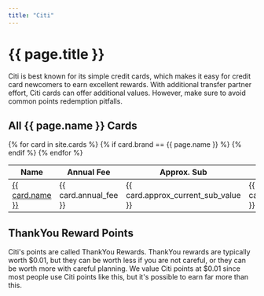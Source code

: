 ```yaml
---
title: "Citi"
---
```


<h1>{{ page.title }}</h1>

Citi is best known for its simple credit cards, which makes it easy for credit card newcomers to earn excellent rewards. With additional transfer partner effort, Citi cards can offer additional values. However, make sure to avoid common points redemption pitfalls.

## All {{ page.name }} Cards

<!-- Load the necessary styles and scripts for DataTables -->
<link rel="stylesheet" type="text/css" href="https://cdn.datatables.net/1.13.2/css/jquery.dataTables.css">
<script type="text/javascript" charset="utf8" src="https://code.jquery.com/jquery-3.6.3.min.js"></script>
<script type="text/javascript" charset="utf8" src="https://cdn.datatables.net/1.13.2/js/jquery.dataTables.js"></script>

<!-- DataTables Initialization -->
<script>
$(document).ready( function () {
    $('#{{ page.title }}_cards_table').DataTable({
      ordering: true
    });
} );
</script>

<table id="{{ page.title }}_cards_table">
  <thead>
    <tr>
      <th>Name</th>
      <th>Annual Fee</th>
      <th>Approx. Sub</th>
      <th>Card Summary</th>
    </tr>
  </thead>
  <tbody>
    {% for card in site.cards %}
      {% if card.brand == {{ page.name }} %}
        <tr>
          <td><a href="{{ card.url }}">{{ card.name }}</a></td>
          <td>{{ card.annual_fee }}</td>
          <td>{{ card.approx_current_sub_value }}</td>
          <td>{{ card.card_summary }}</td>
        </tr>
      {% endif %}
    {% endfor %}
  </tbody>
</table>

## ThankYou Reward Points

Citi's points are called ThankYou Rewards. ThankYou rewards are typically worth $0.01, but they can be worth less if you are not careful, or they can be worth more with careful planning. We value Citi points at $0.01 since most people use Citi points like this, but it's possible to earn far more than this.

